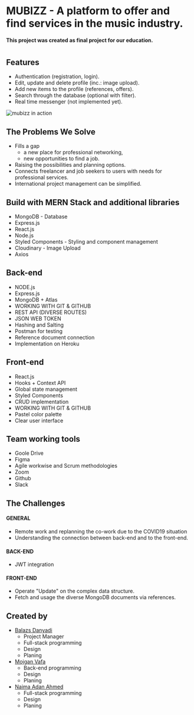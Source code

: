 # MUBIZZ - A platform to offer and find services in the music industry.

#### This project was created as final project for our education.

#

## Features

- Authentication (registration, login).
- Edit, update and delete profile (inc.: image upload).
- Add new items to the profile (references, offers).
- Search through the database (optional with filter).
- Real time messenger (not implemented yet).

![mubizz in action](ReadMeGraph/mubizzGif.gif)

## The Problems We Solve

- Fills a gap
  - a new place for professional networking,
  - new opportunities to find a job.
- Raising the possibilities and planning options.
- Connects freelancer and job seekers to users with needs for professional services.
- International project management can be simplified.

## Build with MERN Stack and additional libraries

- MongoDB - Database
- Express.js
- React.js
- Node.js
- Styled Components - Styling and component management
- Cloudinary - Image Upload
- Axios

## Back-end

- NODE.js
- Express.js
- MongoDB + Atlas
- WORKING WITH GIT & GITHUB
- REST API (DIVERSE ROUTES)
- JSON WEB TOKEN
- Hashing and Salting
- Postman for testing
- Reference document connection
- Implementation on Heroku

## Front-end

- React.js
- Hooks + Context API
- Global state management
- Styled Components
- CRUD implementation
- WORKING WITH GIT & GITHUB
- Pastel color palette
- Clear user interface

## Team working tools

- Goole Drive
- Figma
- Agile workwise and Scrum methodologies
- Zoom
- Github
- Slack

## The Challenges

#### GENERAL

- Remote work and replanning the co-work due to the COVID19 situation
- Understanding the connection between back-end and to the front-end.

#### BACK-END

- JWT integration

#### FRONT-END

- Operate "Update" on the complex data structure.
- Fetch and usage the diverse MongoDB documents via references.

## Created by

- [Balazs Danyadi](https://github.com/Balazs-D)
  - Project Manager
  - Full-stack programming
  - Design
  - Planing
- [Mojgan Vafa](https://github.com/mojvaf)
  - Back-end programming
  - Design
  - Planing
- [Naima Adan Ahmed](https://github.com/Naimacodes)
  - Full-stack programming
  - Design
  - Planing
